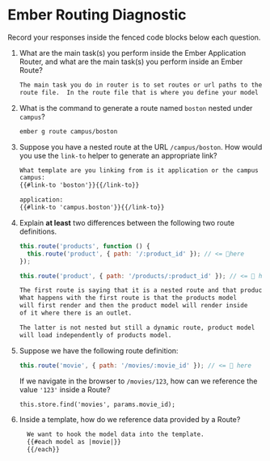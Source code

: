 # Ember Routing Diagnostic

Record your responses inside the fenced code blocks below each question.

1.  What are the main task(s) you perform inside the Ember Application Router,
    and what are the main task(s) you perform inside an Ember Route?

    ```md
    The main task you do in router is to set routes or url paths to the correct
    route file.  In the route file that is where you define your model or data.

    ```

1.  What is the command to generate a route named `boston` nested under
    `campus`?

    ```md
    ember g route campus/boston
    ```

1.  Suppose you have a nested route at the URL `/campus/boston`. How would you
    use the `link-to` helper to generate an appropriate link?

    ```md
    What template are you linking from is it application or the campus template?
    campus:
    {{#link-to 'boston'}}{{/link-to}}

    application:
    {{#link-to 'campus.boston'}}{{/link-to}}
    ```

1.  Explain **at least** two differences between the following two route
    definitions.

    ```js
    this.route('products', function () {
      this.route('product', { path: '/:product_id' }); // <= 👀here
    });

    this.route('product', { path: '/products/:product_id' }); // <= 👀 here
    ```

    ```md
    The first route is saying that it is a nested route and that product model will be listed under the products model.
    What happens with the first route is that the products model
    will first render and then the product model will render inside
    of it where there is an outlet.

    The latter is not nested but still a dynamic route, product model
    will load independently of products model. 
    ```

1.  Suppose we have the following route definition:

    ```js
    this.route('movie', { path: '/movies/:movie_id' }); // <= 👀 here
    ```

    If we navigate in the browser to `/movies/123`, how can we reference the
    value `'123'` inside a Route?

    ```md
    this.store.find('movies', params.movie_id);
    ```

1.  Inside a template, how do we reference data provided by a Route?

    ```md
      We want to hook the model data into the template.
      {{#each model as |movie|}}
      {{/each}}
    ```

